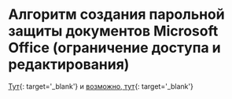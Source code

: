 # Алгоритм создания парольной защиты документов Microsoft Office (ограничение доступа и редактирования)

[Тут](https://support.microsoft.com/ru-ru/office/ограничение-доступа-к-документам-с-помощью-управления-правами-на-доступ-к-данным-в-word-94aa8ab1-465e-42d7-a323-d61f911b2d0f){: target='_blank'}
и
[возможно, тут](https://support.microsoft.com/ru-ru/office/защита-документа-с-помощью-пароля-05084cc3-300d-4c1a-8416-38d3e37d6826#ID0EAADAAA){: target='_blank'}


